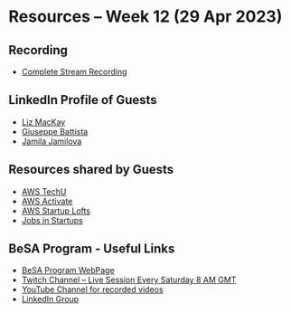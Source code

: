 # Resources – Week 12 (29 Apr 2023)
## Recording 
* [Complete Stream Recording](https://youtu.be/juBUMhVMQW0)
<!---
[comment]: <> * [Guest Session - Hacking the Job Hunt - Liz MacKay]()
[comment]: <> * [Guest Session - Startups on AWS - Giuseppe and Jamila]()
-->

## LinkedIn Profile of Guests
* [Liz MacKay](https://www.linkedin.com/in/lizmackay/)
* [Giuseppe Battista](https://www.linkedin.com/in/giusedroid/)
* [Jamila Jamilova](https://www.linkedin.com/in/jjamilova/)

## Resources shared by Guests
* [AWS TechU](https://www.amazon.jobs/en/landing_pages/AWS-TechU)
* [AWS Activate](https://aws.amazon.com/activate/)
* [AWS Startup Lofts](https://aws-startup-lofts.com/emea/resource-hub)
* [Jobs in Startups](https://www.ycombinator.com/jobs)

## BeSA Program - Useful Links
* [BeSA Program WebPage](https://become-a-solutions-architect.github.io/)
* [Twitch Channel – Live Session Every Saturday 8 AM GMT](https://www.twitch.tv/besaprogram)
* [YouTube Channel for recorded videos](https://www.youtube.com/channel/UCWWO3yt3b5R_LrWHReU0b-g)
* [LinkedIn Group](https://www.linkedin.com/groups/9179284/)
